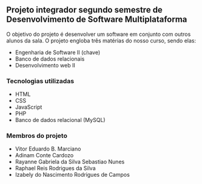 ## Projeto integrador segundo semestre de Desenvolvimento de Software Multiplataforma

O objetivo do projeto é desenvolver um software em conjunto com outros alunos da sala.
O projeto engloba três matérias do nosso curso, sendo elas:

- Engenharia de Software II (chave)
- Banco de dados relacionais
- Desenvolvimento web II

### Tecnologias utilizadas

- HTML
- CSS
- JavaScript
- PHP
- Banco de dados relacional (MySQL)

### Membros do projeto

- Vitor Eduardo B. Marciano
- Adinam Conte Cardozo
- Rayanne Gabriela da Silva Sebastiao Nunes
- Raphael Reis Rodrigues da Silva
- Izabely do Nascimento Rodrigues de Campos
